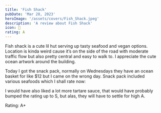 ```yaml
---
title: 'Fish Shack'
pubDate: 'Mar 28, 2023'
heroImage: '/assets/covers/Fish_Shack.jpeg'
description: 'A review about Fish Shack'
icon: 🎣
rating: A
---
```


Fish shack is a cute lil hut serving up tasty seafood and vegan options. Location is kinda weird cause it’s on the side of the road with moderate traffic flow but also pretty central and easy to walk to. I appreciate the cute ocean artwork around the building.

Today I got the snack pack, normally on Wednesdays they have an ocean basket for like $12 but I came on the wrong day. Snack pack included various seafoods which I shall rate now:

I would have also liked a lot more tartare sauce, that would have probably bumped the rating up to S, but alas, they will have to settle for high A.

Rating: A+
